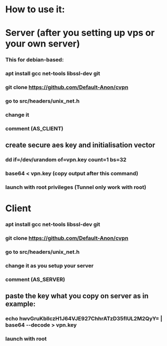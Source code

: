 # How to use it:

# Server (after you setting up vps or your own server)
### This for debian-based:
### apt install gcc net-tools libssl-dev git
### git clone https://github.com/Default-Anon/cvpn
### go to src/headers/unix_net.h
### change it
### comment (AS_CLIENT)
## create secure aes key and initialisation vector
### dd if=/dev/urandom of=vpn.key count=1 bs=32
### base64 < vpn.key (copy output after this command)
### launch with root privileges (Tunnel only work with root)

# Client
### apt install gcc net-tools libssl-dev git
### git clone https://github.com/Default-Anon/cvpn
### go to src/headers/unix_net.h
### change it as you setup your server
### comment (AS_SERVER)
## paste the key what you copy on server as in example:
### echo hwvGruKbllczH1J64VJE927ChhrATzD35fIUL2M2QyY= | base64 --decode > vpn.key
### launch with root
    
 
